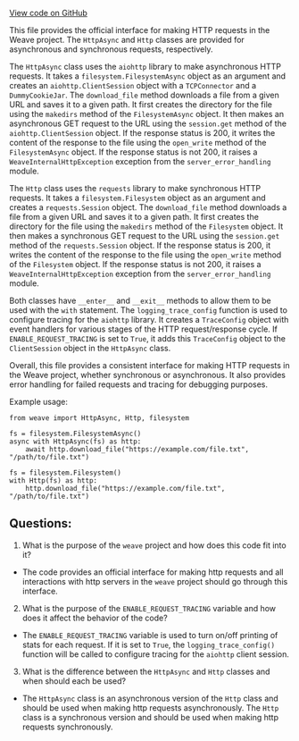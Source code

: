 [View code on GitHub](https://github.com/wandb/weave/weave/weave_http.py)

This file provides the official interface for making HTTP requests in the Weave project. The `HttpAsync` and `Http` classes are provided for asynchronous and synchronous requests, respectively. 

The `HttpAsync` class uses the `aiohttp` library to make asynchronous HTTP requests. It takes a `filesystem.FilesystemAsync` object as an argument and creates an `aiohttp.ClientSession` object with a `TCPConnector` and a `DummyCookieJar`. The `download_file` method downloads a file from a given URL and saves it to a given path. It first creates the directory for the file using the `makedirs` method of the `FilesystemAsync` object. It then makes an asynchronous GET request to the URL using the `session.get` method of the `aiohttp.ClientSession` object. If the response status is 200, it writes the content of the response to the file using the `open_write` method of the `FilesystemAsync` object. If the response status is not 200, it raises a `WeaveInternalHttpException` exception from the `server_error_handling` module.

The `Http` class uses the `requests` library to make synchronous HTTP requests. It takes a `filesystem.Filesystem` object as an argument and creates a `requests.Session` object. The `download_file` method downloads a file from a given URL and saves it to a given path. It first creates the directory for the file using the `makedirs` method of the `Filesystem` object. It then makes a synchronous GET request to the URL using the `session.get` method of the `requests.Session` object. If the response status is 200, it writes the content of the response to the file using the `open_write` method of the `Filesystem` object. If the response status is not 200, it raises a `WeaveInternalHttpException` exception from the `server_error_handling` module.

Both classes have `__enter__` and `__exit__` methods to allow them to be used with the `with` statement. The `logging_trace_config` function is used to configure tracing for the `aiohttp` library. It creates a `TraceConfig` object with event handlers for various stages of the HTTP request/response cycle. If `ENABLE_REQUEST_TRACING` is set to `True`, it adds this `TraceConfig` object to the `ClientSession` object in the `HttpAsync` class. 

Overall, this file provides a consistent interface for making HTTP requests in the Weave project, whether synchronous or asynchronous. It also provides error handling for failed requests and tracing for debugging purposes. 

Example usage:

```
from weave import HttpAsync, Http, filesystem

fs = filesystem.FilesystemAsync()
async with HttpAsync(fs) as http:
    await http.download_file("https://example.com/file.txt", "/path/to/file.txt")

fs = filesystem.Filesystem()
with Http(fs) as http:
    http.download_file("https://example.com/file.txt", "/path/to/file.txt")
```
## Questions: 
 1. What is the purpose of the `weave` project and how does this code fit into it?
- The code provides an official interface for making http requests and all interactions with http servers in the `weave` project should go through this interface.

2. What is the purpose of the `ENABLE_REQUEST_TRACING` variable and how does it affect the behavior of the code?
- The `ENABLE_REQUEST_TRACING` variable is used to turn on/off printing of stats for each request. If it is set to `True`, the `logging_trace_config()` function will be called to configure tracing for the `aiohttp` client session.

3. What is the difference between the `HttpAsync` and `Http` classes and when should each be used?
- The `HttpAsync` class is an asynchronous version of the `Http` class and should be used when making http requests asynchronously. The `Http` class is a synchronous version and should be used when making http requests synchronously.